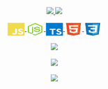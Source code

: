 <div align="center">
  <a href="https://github.com/jmazaia">
  <img height="180em" src="https://github-readme-stats.vercel.app/api?username=jmazaia&show_icons=true&theme=synthwave&include_all_commits=true&count_private=true"/>
  <img height="180em" src="https://github-readme-stats.vercel.app/api/top-langs/?username=jmazaia&layout=compact&langs_count=7&theme=synthwave"/>
</div>
  
<br/>
 
<div align="center">
  <img align="center" alt="JS" height="30" width="40" src="https://raw.githubusercontent.com/devicons/devicon/master/icons/javascript/javascript-plain.svg">
  <img align="center" alt="NodeJS" height="30" width="40" src="https://raw.githubusercontent.com/devicons/devicon/master/icons/nodejs/nodejs-plain.svg">
  <img align="center" alt="TS" height="30" width="40" src="https://raw.githubusercontent.com/devicons/devicon/master/icons/typescript/typescript-plain.svg">
  <img align="center" alt="HTML" height="30" width="40" src="https://raw.githubusercontent.com/devicons/devicon/master/icons/html5/html5-original.svg">
  <img align="center" alt="CSS" height="30" width="40" src="https://raw.githubusercontent.com/devicons/devicon/master/icons/css3/css3-original.svg">
</div>
  
  
<br/>
  
  <div align="center"> 
  <a href="https://www.linkedin.com/in/jonathan-mazaia/" target="_blank"><img src="https://img.shields.io/badge/-LinkedIn-%230077B5?style=for-the-badge&logo=linkedin&logoColor=white" target="_blank"></a>  
</div>
<br/>
  
  <div align="center">
   <img height="180em" src="http://github-readme-streak-stats.herokuapp.com?user=jmazaia&theme=monokai&hide_border=true&date_format=M%20j%5B%2C%20Y%5D"/>
</div>
  <br/>
  
  <div align="center">
  <img src="https://activity-graph.herokuapp.com/graph?username=jmazaia&custom_title=Rodolfo%27s%20activity%20graph&theme=monokai&hide_border=true"/>
</div>
  
</div>
